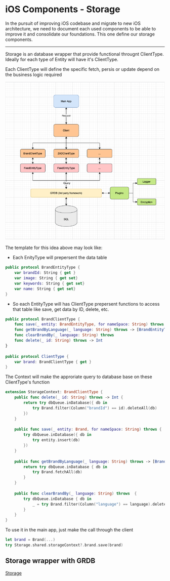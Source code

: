 # iOS Components - Storage

In the pursuit of improving iOS codebase and migrate to new iOS architecture, we need to document each used components to be able to improve it and consolidate our foundations. This one define our storage components.

---
Storage is an database wrapper that provide functional througnt ClientType. Ideally for each type of Entity will have it's ClientType.

Each ClientType will define the specific fetch, persis or update depend on the business logic required

![storage-graph](assets/storage-graph.png)

The template for this idea above may look like:

* Each EnityType will prepersent the data table 

```swift
public protocol BrandEntityType {
    var brandId: String { get }
    var image: String { get set}
    var keywords: String { get set}
    var name: String { get set}
}
```

* So each EntityType will has ClientType prepersent functions to access that table like save, get data by ID, delete, etc.
```swift
public protocol BrandClientType {
    func save(_ entity: BrandEntityType, for nameSpace: String) throws
    func getBrandByLanguage(_ language: String) throws -> [BrandEntityType]?
    func clearBrandBy(_ language: String) throws
    func delete(_ id: String) throws -> Int
}

public protocol ClientType {
    var brand: BrandClientType { get }
}
```

The Context will make the approriate query to database base on these ClientType's function
```swift
extension StorageContext: BrandClientType {
    public func delete(_ id: String) throws -> Int {
        return try dbQueue.inDatabase({ db in
            try Brand.filter(Column("brandId") == id).deleteAll(db)
        })
    }
    
    public func save(_ entity: Brand, for nameSpace: String) throws {
        try dbQueue.inDatabase({ db in
            try entity.insert(db)
        })
    }

    public func getBrandByLanguage(_ language: String) throws -> [BrandClientType]? {
        return try dbQueue.inDatabase { db in
            try Brand.fetchAll(db)
        }
    }
    
    public func clearBrandBy(_ language: String) throws  {
        try dbQueue.inDatabase { db in
            _ = try Brand.filter(Column("language") == language).deleteAll(db)
        }
    }
}
```

To use it in the main app, just make the call through the client
  ```swift
  let brand = Brand(...)
  try Storage.shared.storageContext?.brand.save(brand)
  ```


  ## Storage wrapper with GRDB 
  [Storage](https://github.com/v-anh/Storage/blob/master/GRDBContext.md)